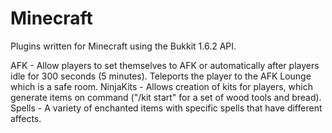 # Minecraft
Plugins written for Minecraft using the Bukkit 1.6.2 API.

AFK       - Allow players to set themselves to AFK or automatically after players idle for 300 seconds (5 minutes).
            Teleports the player to the AFK Lounge which is a safe room.
NinjaKits - Allows creation of kits for players, which generate items on command ("/kit start" for a set of wood tools and bread).
Spells    - A variety of enchanted items with specific spells that have different affects.
